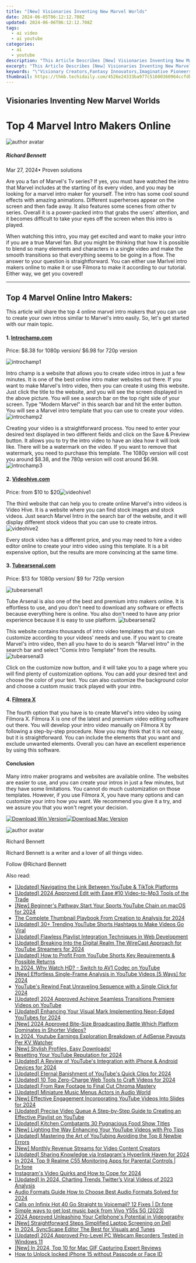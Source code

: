 ```yaml
---
title: "[New] Visionaries Inventing New Marvel Worlds"
date: 2024-06-05T06:12:12.708Z
updated: 2024-06-06T06:12:12.708Z
tags:
  - ai video
  - ai youtube
categories:
  - ai
  - youtube
description: "This Article Describes [New] Visionaries Inventing New Marvel Worlds"
excerpt: "This Article Describes [New] Visionaries Inventing New Marvel Worlds"
keywords: "\"Visionary Creators,Fantasy Innovators,Imaginative Pioneers,Sci-Fi Architects,Futuristic Designers,Marvelous Dreamers,World Crafting Leaders\""
thumbnail: https://thmb.techidaily.com/4526e24333ba977c51600360964ccfdbc4ba0f9b4255ce54480ebe44b63f8c8e.jpg
---
```


## Visionaries Inventing New Marvel Worlds

# Top 4 Marvel Intro Makers Online

![author avatar](https://images.wondershare.com/filmora/article-images/richard-bennett.jpg)

##### Richard Bennett

 Mar 27, 2024• Proven solutions

Are you a fan of Marvel's Tv series? If yes, you must have watched the intro that Marvel includes at the starting of its every video, and you may be looking for a marvel intro maker for yourself. The intro has some cool sound effects with amazing animations. Different superheroes appear on the screen and then fade away. It also features some scenes from other tv series. Overall it is a power-packed intro that grabs the users' attention, and it becomes difficult to take your eyes off the screen when this intro is played.

When watching this intro, you may get excited and want to make your intro if you are a true Marvel fan. But you might be thinking that how it is possible to blend so many elements and characters in a single video and make the smooth transitions so that everything seems to be going in a flow. The answer to your question is straightforward. You can either use Marlvel intro makers online to make it or use Filmora to make it according to our tutorial. Either way, we get you covered!

---

## **Top 4 Marvel Online Intro Makers:**

This article will share the top 4 online marvel intro makers that you can use to create your own intros similar to Marvel's intro easily. So, let's get started with our main topic.

#### **1\.** [**Introchamp.com**](http://www.introchamp.com)

Price: $8.38 for 1080p version/ $6.98 for 720p version

 ![introchamp1](https://images.wondershare.com/filmora/article-images/introchamp1.png)

Intro champ is a website that allows you to create video intros in just a few minutes. It is one of the best online intro maker websites out there. If you want to make Marvel's Intro video, then you can create it using this website. Just click the title to the website, and you will see the screen displayed in the above picture. You will see a search bar on the top right side of your screen. Type "Modern Marvel" in this search bar and hit the enter button. You will see a Marvel intro template that you can use to create your video.![introchamp2](https://images.wondershare.com/filmora/article-images/introchamp2.png)

Creating your video is a straightforward process. You need to enter your desired text displayed in two different fields and click on the Save & Preview button. It allows you to try the intro video to have an idea how it will look like. There will be a watermark on the video. If you want to remove that watermark, you need to purchase this template. The 1080p version will cost you around $8.38, and the 780p version will cost around $6.98.![introchamp3](https://images.wondershare.com/filmora/article-images/introchamp3.png)

#### **2\.** [**Videohive.com**](https://videohive.net/)

Price: from $10 to $20![videohive1](https://images.wondershare.com/filmora/article-images/videohive1.png)

The third website that can help you to create online Marvel's intro videos is Video Hive. It is a website where you can find stock images and stock videos. Just search Marvel Intro in the search bar of the website, and it will display different stock videos that you can use to create intros. ![videohive2](https://images.wondershare.com/filmora/article-images/videohive2.png)

Every stock video has a different price, and you may need to hire a video editor online to create your intro video using this template. It is a bit expensive option, but the results are more convincing at the same time.

#### **3\.** [**Tubearsenal.com**](https://tubearsenal.com/)

Price: $13 for 1080p version/ $9 for 720p version

 ![tubearsenal1](https://images.wondershare.com/filmora/article-images/tubearsenal1.png)

Tube Arsenal is also one of the best and premium intro makers online. It is effortless to use, and you don't need to download any software or effects because everything here is online. You also don't need to have any prior experience because it is easy to use platform. ![tubearsenal2](https://images.wondershare.com/filmora/article-images/tubearsenal2.png)

This website contains thousands of intro video templates that you can customize according to your videos' needs and use. If you want to create Marvel's intro video, then all you have to do is search "Marvel Intro" in the search bar and select "Comix Intro Template" from the results.![tubearsenal3](https://images.wondershare.com/filmora/article-images/tubearsenal3.png)

Click on the customize now button, and it will take you to a page where you will find plenty of customization options. You can add your desired text and choose the color of your text. You can also customize the background color and choose a custom music track played with your intro.

#### **4\.** [**Filmora X**](https://tools.techidaily.com/wondershare/filmora/download/)

The fourth option that you have is to create Marvel's intro video by using Filmora X. Filmora X is one of the latest and premium video editing software out there. You will develop your intro video manually on Filmora X by following a step-by-step procedure. Now you may think that it is not easy, but it is straightforward. You can include the elements that you want and exclude unwanted elements. Overall you can have an excellent experience by using this software.

#### Conclusion

Many intro maker programs and websites are available online. The websites are easier to use, and you can create your intros in just a few minutes, but they have some limitations. You cannot do much customization on those templates. However, if you use Filmora X, you have many options and can customize your intro how you want. We recommend you give it a try, and we assure you that you won't regret your decision.

[![Download Win Version](https://images.wondershare.com/filmora/guide/download-btn-win.jpg)](https://tools.techidaily.com/wondershare/filmora/download/)[![Download Mac Version](https://images.wondershare.com/filmora/guide/download-btn-mac.jpg)](https://tools.techidaily.com/wondershare/filmora/download/)

![author avatar](https://images.wondershare.com/filmora/article-images/richard-bennett.jpg)

Richard Bennett

Richard Bennett is a writer and a lover of all things video.

Follow @Richard Bennett

<span class="atpl-alsoreadstyle">Also read:</span>
<div><ul>
<li><a href="https://facebook-record-videos.techidaily.com/updated-navigating-the-link-between-youtube-and-tiktok-platforms/"><u>[Updated] Navigating the Link Between YouTube & TikTok Platforms</u></a></li>
<li><a href="https://facebook-record-videos.techidaily.com/updated-2024-approved-edit-with-ease-10-video-to-mp3-tools-of-the-trade/"><u>[Updated] 2024 Approved  Edit with Ease  #10 Video-to-Mp3 Tools of the Trade</u></a></li>
<li><a href="https://facebook-record-videos.techidaily.com/new-beginners-pathway-start-your-sports-youtube-chain-on-macos-for-2024/"><u>[New] Beginner's Pathway  Start Your Sports YouTube Chain on macOS for 2024</u></a></li>
<li><a href="https://facebook-record-videos.techidaily.com/the-complete-thumbnail-playbook-from-creation-to-analysis-for-2024/"><u>The Complete Thumbnail Playbook  From Creation to Analysis for 2024</u></a></li>
<li><a href="https://facebook-record-videos.techidaily.com/updated-30plus-trending-youtube-shorts-hashtags-to-make-videos-go-viral/"><u>[Updated] 30+ Trending YouTube Shorts Hashtags to Make Videos Go Viral</u></a></li>
<li><a href="https://facebook-record-videos.techidaily.com/updated-flawless-playlist-integration-techniques-in-web-development/"><u>[Updated] Flawless Playlist Integration Techniques in Web Development</u></a></li>
<li><a href="https://facebook-record-videos.techidaily.com/updated-breaking-into-the-digital-realm-the-wirecast-approach-for-youtube-streamers-for-2024/"><u>[Updated] Breaking Into the Digital Realm  The WireCast Approach for YouTube Streamers for 2024</u></a></li>
<li><a href="https://facebook-record-videos.techidaily.com/updated-how-to-profit-from-youtube-shorts-key-requirements-and-possible-returns/"><u>[Updated] How to Profit From YouTube Shorts  Key Requirements & Possible Returns</u></a></li>
<li><a href="https://facebook-record-videos.techidaily.com/in-2024-why-watch-hd-switch-to-av1-codec-on-youtube/"><u>In 2024, Why Watch HD? - Switch to AV1 Codec on YouTube</u></a></li>
<li><a href="https://facebook-record-videos.techidaily.com/new-effortless-single-frame-analysis-in-youtube-videos-5-ways-for-2024/"><u>[New] Effortless Single-Frame Analysis in YouTube Videos [5 Ways] for 2024</u></a></li>
<li><a href="https://facebook-record-videos.techidaily.com/youtubes-rewind-feat-unraveling-sequence-with-a-single-click-for-2024/"><u>YouTube's Rewind Feat  Unraveling Sequence with a Single Click for 2024</u></a></li>
<li><a href="https://facebook-record-videos.techidaily.com/updated-2024-approved-achieve-seamless-transitions-premiere-videos-on-youtube/"><u>[Updated] 2024 Approved  Achieve Seamless Transitions  Premiere Videos on YouTube</u></a></li>
<li><a href="https://facebook-record-videos.techidaily.com/updated-enhancing-your-visual-mark-implementing-neon-edged-youtubes-for-2024/"><u>[Updated] Enhancing Your Visual Mark  Implementing Neon-Edged YouTubes for 2024</u></a></li>
<li><a href="https://facebook-record-videos.techidaily.com/new-2024-approved-bite-size-broadcasting-battle-which-platform-dominates-in-shorter-videos/"><u>[New] 2024 Approved  Bite-Size Broadcasting Battle  Which Platform Dominates in Shorter Videos?</u></a></li>
<li><a href="https://facebook-record-videos.techidaily.com/in-2024-youtube-earnings-exploration-breakdown-of-adsense-payouts-per-kv-watcher/"><u>In 2024, Youtube Earnings Exploration  Breakdown of AdSense Payouts Per KV Watcher</u></a></li>
<li><a href="https://facebook-record-videos.techidaily.com/1717305967220-new-stylish-profiles-easy-downloads/"><u>[New] Stylish Profiles, Easy Downloads!</u></a></li>
<li><a href="https://facebook-record-videos.techidaily.com/resetting-your-youtube-reputation-for-2024/"><u>Resetting Your YouTube Reputation for 2024</u></a></li>
<li><a href="https://facebook-record-videos.techidaily.com/updated-a-review-of-youtubes-integration-with-iphone-and-android-devices-for-2024/"><u>[Updated] A Review of YouTube's Integration with iPhone & Android Devices for 2024</u></a></li>
<li><a href="https://facebook-record-videos.techidaily.com/updated-eternal-banishment-of-youtubes-quick-clips-for-2024/"><u>[Updated] Eternal Banishment of YouTube's Quick Clips for 2024</u></a></li>
<li><a href="https://facebook-record-videos.techidaily.com/updated-10-top-zero-charge-web-tools-to-craft-videos-for-2024/"><u>[Updated] 10 Top Zero-Charge Web Tools to Craft Videos for 2024</u></a></li>
<li><a href="https://facebook-record-videos.techidaily.com/updated-from-raw-footage-to-final-cut-chroma-mastery/"><u>[Updated] From Raw Footage to Final Cut  Chroma Mastery</u></a></li>
<li><a href="https://facebook-record-videos.techidaily.com/updated-miniature-music-menus-actors-in-audio-world/"><u>[Updated] Miniature Music Menus  Actors in Audio World</u></a></li>
<li><a href="https://facebook-record-videos.techidaily.com/new-effective-engagement-incorporating-youtube-videos-into-slides-for-2024/"><u>[New] Effective Engagement  Incorporating YouTube Videos Into Slides for 2024</u></a></li>
<li><a href="https://facebook-record-videos.techidaily.com/updated-precise-video-queue-a-step-by-step-guide-to-creating-an-effective-playlist-on-youtube/"><u>[Updated] Precise Video Queue  A Step-by-Step Guide to Creating an Effective Playlist on YouTube</u></a></li>
<li><a href="https://facebook-record-videos.techidaily.com/updated-kitchen-combatants-30-pugnacious-food-show-titles/"><u>[Updated] Kitchen Combatants  30 Pugnacious Food Show Titles</u></a></li>
<li><a href="https://facebook-record-videos.techidaily.com/new-lighting-the-way-enhancing-your-youtube-videos-with-pro-tips/"><u>[New] Lighting the Way  Enhancing Your YouTube Videos with Pro Tips</u></a></li>
<li><a href="https://facebook-record-videos.techidaily.com/updated-mastering-the-art-of-youtubing-avoiding-the-top-8-newbie-errors/"><u>[Updated] Mastering the Art of YouTubing  Avoiding the Top 8 Newbie Errors</u></a></li>
<li><a href="https://facebook-record-videos.techidaily.com/new-monthly-revenue-streams-for-video-content-creators/"><u>[New] Monthly Revenue Streams for Video Content Creators</u></a></li>
<li><a href="https://instagram-video-files.techidaily.com/updated-sharing-knowledge-via-instagrams-hyperlink-haven-for-2024/"><u>[Updated] Sharing Knowledge via Instagram's Hyperlink Haven for 2024</u></a></li>
<li><a href="https://android-location-track.techidaily.com/in-2024-top-9-realme-c55-monitoring-apps-for-parental-controls-drfone-by-drfone-virtual-android/"><u>In 2024, Top 9 Realme C55 Monitoring Apps for Parental Controls | Dr.fone</u></a></li>
<li><a href="https://extra-support.techidaily.com/instagrams-video-quirks-and-how-to-cope-for-2024/"><u>Instagram's Video Quirks and How to Cope for 2024</u></a></li>
<li><a href="https://twitter-videos.techidaily.com/updated-in-2024-charting-trends-twitters-viral-videos-of-2023-analysis/"><u>[Updated] In 2024, Charting Trends  Twitter’s Viral Videos of 2023 Analysis</u></a></li>
<li><a href="https://audio-shaping.techidaily.com/audio-formats-guide-how-to-choose-best-audio-formats-solved-for-2024/"><u>Audio Formats Guide How to Choose Best Audio Formats Solved for 2024</u></a></li>
<li><a href="https://howto.techidaily.com/calls-on-infinix-hot-40-go-straight-to-voicemail-12-fixes-drfone-by-drfone-fix-android-problems-fix-android-problems/"><u>Calls on Infinix Hot 40 Go Straight to Voicemail? 12 Fixes | Dr.fone</u></a></li>
<li><a href="https://techidaily.com/simple-ways-to-get-lost-music-back-from-vivo-y55s-5g-2023-by-fonelab-android-recover-music/"><u>Simple ways to get lost music back from Vivo Y55s 5G (2023)</u></a></li>
<li><a href="https://remote-screen-capture.techidaily.com/2024-approved-unleashing-your-cellphones-potential-in-videography/"><u>2024 Approved  Unleashing Your Cellphone's Potential in Videography</u></a></li>
<li><a href="https://on-screen-recording.techidaily.com/new-straightforward-steps-simplified-laptop-screening-on-dell/"><u>[New] Straightforward Steps  Simplified Laptop Screening on Dell</u></a></li>
<li><a href="https://youtube-stream.techidaily.com/in-2024-syncscape-editor-the-best-for-visuals-and-tunes/"><u>In 2024, SyncScape Editor  The Best for Visuals and Tunes</u></a></li>
<li><a href="https://visual-screen-recording.techidaily.com/updated-2024-approved-pro-level-pc-webcam-recorders-tested-in-windows-11/"><u>[Updated] 2024 Approved  Pro-Level PC Webcam Recorders Tested in Windows 11</u></a></li>
<li><a href="https://remote-screen-capture.techidaily.com/new-in-2024-top-10-for-mac-gif-capturing-expert-reviews/"><u>[New] In 2024, Top 10 for Mac GIF Capturing  Expert Reviews</u></a></li>
<li><a href="https://review-topics.techidaily.com/how-to-unlock-locked-iphone-15-without-passcode-or-face-id-by-drfone-ios-unlock-ios-unlock/"><u>How to Unlock locked iPhone 15 without Passcode or Face ID</u></a></li>
</ul></div>

<ins class="adsbygoogle"
      style="display:block"
      data-ad-client="ca-pub-7571918770474297"
      data-ad-slot="8358498916"
      data-ad-format="auto"
      data-full-width-responsive="true"></ins>